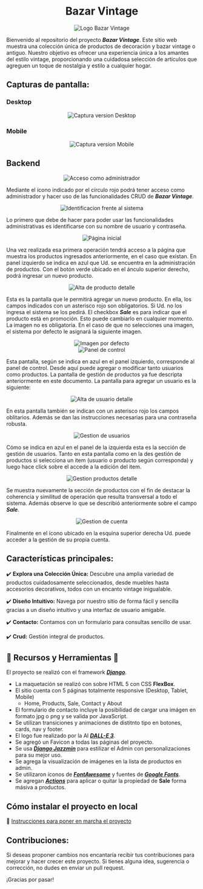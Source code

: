 <div align="center" style="max-height:300">
<h1>Bazar Vintage</h1>
</div>

<div align="center">
<img src="BazarVintage/core/static/img/favicon.png" alt="Logo Bazar Vintage" style="max-width:150px;">
</div>

Bienvenido al repositorio del proyecto ***Bazar Vintage***. Este sitio web muestra una colección única de productos de decoración y bazar vintage o antiguo. Nuestro objetivo es ofrecer una experiencia única a los amantes del estilo vintage, proporcionando una cuidadosa selección de artículos que agreguen un toque de nostalgia y estilo a cualquier hogar.

## Capturas de pantalla:

### Desktop

<div align="center">
  <img src="BazarVintage/core/assets/readme_home.jpg" alt="Captura version Desktop" style="max-width:100%;">
</div>

### Mobile

<div align="center">
<img src="BazarVintage/core/assets/readme_mobile.jpg" alt="Captura version Mobile" style="max-height:350px;">
</div>

## Backend

<div align="center">
<img src="BazarVintage/core/assets/readme_acceso.jpg" alt="Acceso como administrador" style="max-width:100%;">
</div>

Mediante el ícono indicado por el círculo rojo podrá tener acceso como administrador y hacer uso de las funcionalidades CRUD de ***Bazar Vintage***.

<div align="center">
<img src="BazarVintage/core/assets/readme_back01.jpg" alt="Identificacion frente al sistema" style="max-width:100%;">
</div>

Lo primero que debe de hacer para poder usar las funcionalidades administrativas es identificarse con su nombre de usuario y contraseña.

<div align="center">
<img src="BazarVintage/core/assets/readme_back02.jpg" alt="Página inicial" style="max-width:100%;">
</div>

Una vez realizada esa primera operación tendrá acceso a la página que muestra los productos ingresados anteriormente, en el caso que existan. En panel izquierdo se indica en azul que Ud. se encuentra en la administración de productos.
Con el botón verde ubicado en el ánculo superior derecho, podrá ingresar un nuevo producto.

<div align="center">
<img src="BazarVintage/core/assets/readme_back02b.jpg" alt="Alta de producto detalle" style="max-width:100%;">
</div>

Esta es la pantalla que le permitirá agregar un nuevo producto. En ella, los campos indicados con un asterisco rojo son obligatorios. Si Ud. no los ingresa el sistema se los pedirá.
El checkbox ***Sale*** es para indicar que el producto está en promoción. Esto puede cambiarlo en cualquier momento.
La imagen no es obligatoria. En el caso de que no selecciones una imagen, el sistema por defecto le asignará la siguiente imagen.

<div align="center">
<img src="BazarVintage/core/assets/default_image.jpg" alt="Imagen por defecto" style="max-height:150px;">
</div>


<div align="center">
<img src="BazarVintage/core/assets/readme_back03.jpg" alt="Panel de control" style="max-width:100%;">
</div>

Esta pantalla, según se indica en azul en el panel izquierdo, corresponde al panel de control. Desde aquí puede agregar o modificar tanto usuarios como productos.
La pantalla de gestión de productos ya fue descripta anteriormente en este documento.
La pantalla para agregar un usuario es la siguiente:

<div align="center">
<img src="BazarVintage/core/assets/readme_back03b.jpg" alt="Alta de usuario detalle" style="max-width:100%;">
</div>

En esta pantalla también se indican con un asterisco rojo los campos oblitarios.
Además se dan las instrucciones necesarias para una contraseña robusta.

<div align="center">
<img src="BazarVintage/core/assets/readme_back04.jpg" alt="Gestion de usuarios" style="max-width:100%;">
</div>

Cómo se indica en azul en el panel de la izquierda esta es la sección de gestión de usuarios. Tanto en esta pantalla como en la des gestión de productos si selecciona un item (usuario o producto según corresponda) y luego hace click sobre el accede a la edición del item.

<div align="center">
<img src="BazarVintage/core/assets/readme_back05.jpg" alt="Gestion productos detalle" style="max-width:100%;">
</div>

Se muestra nuevamente la sección de productos con el fin de destacar la coherencia y similitud de operación que resulta transversal a todo el sistema.
Además observe lo que se describió anteriormente sobre el campo ***Sale***.

<div align="center">
<img src="BazarVintage/core/assets/readme_back06.jpg" alt="Gestion de cuenta" style="max-width:100%;">
</div>

Finalmente en el ícono ubicado en la esquina superior derecha Ud. puede acceder a la gestión de su propia cuenta.

## Características principales:

✔️ **Explora una Colección Única:** Descubre una amplia variedad de productos cuidadosamente seleccionados, desde muebles hasta accesorios decorativos, todos con un encanto vintage inigualable.

✔️ **Diseño Intuitivo:** Navega por nuestro sitio de forma fácil y sencilla gracias a un diseño intuitivo y una interfaz de usuario amigable.

✔️ **Contacto:** Contamos con un formulario para consultas sencillo de usar.

✔️ **Crud:** Gestión integral de productos.

## 🚧 Recursos y Herramientas 🚧

 El proyecto se realizó con el framework ***[Django](https://www.djangoproject.com/)***.
- La maquetación se realizó con sobre HTML 5 con CSS **FlexBox**.
- El sitio cuenta con 5 páginas totalmente responsive (Desktop, Tablet, Mobile)
  - Home, Products, Sale, Contact y About
- El formulario de contacto incluye la posibilidad de cargar una imágen en formato jpg o png y se valida por JavaScript.
- Se utilizan transiciones y animaciones de distitnto tipo en botones, cards, nav y footer.
- El logo fue realizado por la AI ***[DALL-E 3](https://openai.com/index/dall-e-3/)***.
- Se agregó un Favicon a todas las páginas del proyecto.
- Se usa ***[Django Jazzmin](https://django-jazzmin.readthedocs.io/)*** para estilizar el Admin con personalizaciones para su mejor uso.
- Se agrega la visualización de imágenes en la lista de productos en admin.
- Se utilizaron íconos de ***[FontAwesome](https://fontawesome.com/)*** y fuentes de ***[Google Fonts](https://fonts.google.com/)***.
- Se agregan ***[Actions](https://docs.djangoproject.com/en/5.0/ref/contrib/admin/actions/)*** para aplicar  o quitar la propiedad de **Sale** forma másiva a productos.

## Cómo instalar el proyecto en local

🔗  [Instrucciones para poner en marcha el proyecto](https://github.com/AndresQ-Dev/Miscelanios/blob/main/Instrucciones%20para%20Instalar%20Bazar%20Vintage.md)  

## Contribuciones:

Si deseas proponer cambios nos encantaría recibir tus contribuciones para mejorar y hacer crecer este proyecto. Si tienes alguna idea, sugerencia o corrección, no dudes en enviar un pull request.

¡Gracias por pasar!